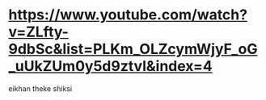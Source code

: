 # https://www.youtube.com/watch?v=ZLfty-9dbSc&list=PLKm_OLZcymWjyF_oG_uUkZUm0y5d9ztvl&index=4

eikhan theke shiksi
